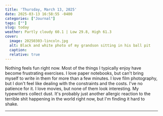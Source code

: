```yaml
---
title: 'Thursday, March 13, 2025'
date: 2025-03-13 16:58:55 -0400
categories: ["Journal"]
tags: [""]
slug: today
weather: Partly cloudy 60.1 | Low 29.8, High 61.3
cover: 
  image: 20250303-lincoln.jpg
  alt: Black and white photo of my grandson sitting in his ball pit
  caption: 
  relative: true
---
```


Nothing feels fun right now. Most of the things I typically enjoy have become frustrating exercises. I love paper notebooks, but can't bring myself to write in them for more than a few minutes. I love film photography, but I don't feel like dealing with the constraints and the costs. I've no patience for it. I love movies, but none of them look interesting. My typewriters collect dust. It's probably just another allergic reaction to the terrible shit happening in the world right now, but I'm finding it hard to shake.

----


